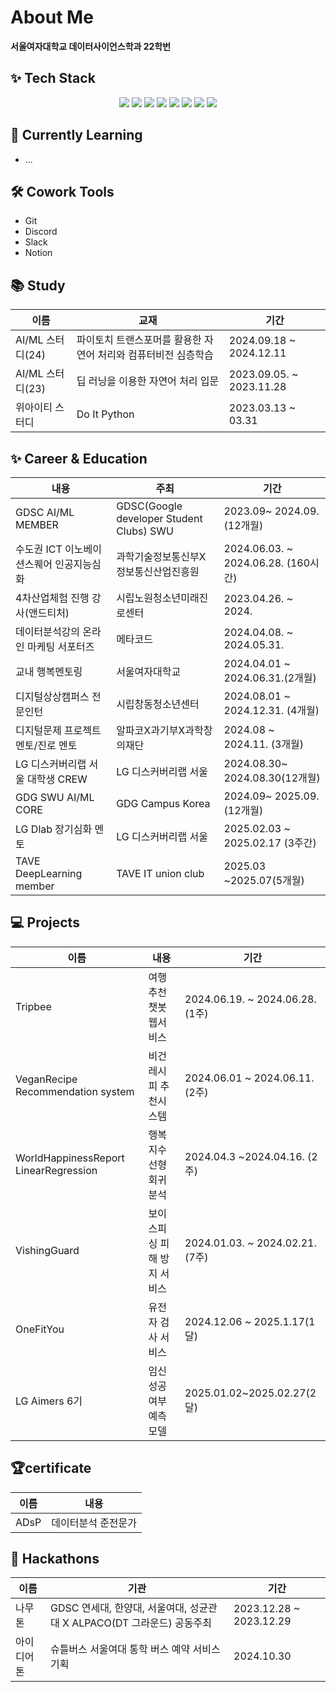 # About Me
**서울여자대학교 데이터사이언스학과 22학번**

## ✨ Tech Stack 

<div align="center">
  <img src="https://img.shields.io/badge/python-FFCC33.svg?style=for-the-badge&logo=python&logoColor=white" />
  <img src="https://img.shields.io/badge/pycharm-000000.svg?style=for-the-badge&logo=pycharm&logoColor=white" />
  <img src="https://img.shields.io/badge/HeidiSQL-88CE02.svg?style=for-the-badge&logo=HeidiSQL&logoColor=white" />
  <img src="https://img.shields.io/badge/MySQL-4479A1.svg?style=for-the-badge&logo=MySQL&logoColor=white" />
  <img src="https://img.shields.io/badge/Docker-2496ED.svg?style=for-the-badge&logo=Docker&logoColor=white" />
  <img src="https://img.shields.io/badge/R-276DC3.svg?style=for-the-badge&logo=R&logoColor=white" />
  <img src="https://img.shields.io/badge/SPSS-0536DD.svg?style=for-the-badge&logo=IBM&logoColor=white" />
  <img src="https://img.shields.io/badge/FASTAPI-009688.svg?style=for-the-badge&logo=FASTAPI&logoColor=white" />

</div>



## 🌱 Currently Learning
- ...

## 🛠️ Cowork Tools
- Git
- Discord
- Slack
- Notion

## 📚 Study
| 이름                | 교재                                    | 기간                               |
|-------------------|---------------------------------------|----------------------------------|
|AI/ML 스터디(24)| 파이토치 트랜스포머를 활용한 자연어 처리와 컴퓨터비전 심층학습| 2024.09.18 ~ 2024.12.11|
| AI/ML 스터디(23)         | 딥 러닝을 이용한 자연어 처리 입문          | 2023.09.05. ~ 2023.11.28       |
| 위아이티 스터디      | Do It Python                          |2023.03.13 ~ 03.31   |


## ✨ Career & Education
| 내용                                    | 주최                                | 기간                      |
|---------------------------------------|-----------------------------------|-------------------------|
| GDSC AI/ML MEMBER             |GDSC(Google developer Student Clubs) SWU | 2023.09~ 2024.09. (12개월)
| 수도권 ICT 이노베이션스퀘어 인공지능심화  | 과학기술정보통신부X정보통신산업진흥원 | 2024.06.03. ~ 2024.06.28. (160시간) |
| 4차산업체험 진행 강사(앤드티처)                       | 시립노원청소년미래진로센터      | 2023.04.26. ~ 2024.    |
| 데이터분석강의 온라인 마케팅 서포터즈  |   메타코드                    | 2024.04.08. ~ 2024.05.31.          |
| 교내 행복멘토링                             | 서울여자대학교                   |2024.04.01 ~ 2024.06.31.(2개월)
| 디지털상상캠퍼스 전문인턴                    | 시립창동청소년센터                  | 2024.08.01 ~ 2024.12.31. (4개월)|
| 디지털문제 프로젝트 멘토/진로 멘토 | 알파코X과기부X과학창의재단| 2024.08 ~ 2024.11. (3개월)|
| LG 디스커버리랩 서울 대학생 CREW | LG 디스커버리랩 서울 | 2024.08.30~ 2024.08.30(12개월)|
| GDG SWU AI/ML CORE            |GDG Campus Korea | 2024.09~ 2025.09. (12개월)|
| LG Dlab 장기심화 멘토| LG 디스커버리랩 서울|2025.02.03 ~ 2025.02.17 (3주간)|
| TAVE DeepLearning  member| TAVE IT union club | 2025.03 ~2025.07(5개월)|



## 💻 Projects
| 이름           | 내용                                        |기간                     |
|---------------|----------------------------------------|----------------------------------|
| Tripbee       | 여행추천 챗봇 웹서비스               | 2024.06.19. ~ 2024.06.28. (1주) | ChatGPT API연결,결과창 연결 코드 개발 
| VeganRecipe Recommendation system  |  비건 레시피 추천시스템  | 2024.06.01 ~ 2024.06.11. (2주) |
| WorldHappinessReport LinearRegression  | 행복 지수 선형 회귀분석  | 2024.04.3 ~2024.04.16. (2주)  |
| VishingGuard  | 보이스피싱 피해 방지 서비스                     | 2024.01.03. ~ 2024.02.21. (7주)  ||보이스피싱 확률 예측 모델 개발(AI)
|OneFitYou |유전자 검사 서비스| 2024.12.06 ~ 2025.1.17(1달)| Hult Prize|
|LG Aimers 6기 |임신 성공 여부 예측 모델|2025.01.02~2025.02.27(2달)|




## 🏆certificate
| 이름           | 내용                                     | 
|---------------|----------------------------------------|
| ADsP  | 데이터분석 준전문가                                   |   

## 🎉 Hackathons
| 이름       | 기관                                                              | 기간                               |
|------------|-------------------------------------------------------------------|----------------------------------|
| 나무톤  | GDSC 연세대, 한양대, 서울여대, 성균관대 X ALPACO(DT 그라운드) 공동주최 | 2023.12.28 ~ 2023.12.29           |
| 아이디어톤| 슈틀버스 서울여대 통학 버스 예약 서비스 기획| 2024.10.30|

